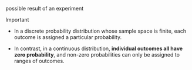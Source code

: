 possible result of an experiment

>[!important]
>- In a discrete probability distribution whose sample space is finite, each outcome is assigned a particular probability. 
>
>- In contrast, in a continuous distribution, **individual outcomes all have zero probability**, and non-zero probabilities can only be assigned to ranges of outcomes.

